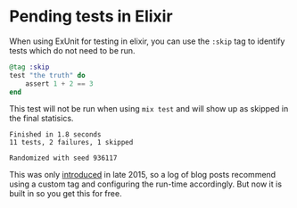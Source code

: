 # Pending tests in Elixir

When using ExUnit for testing in elixir, you can use the `:skip` tag to
identify tests which do not need to be run.

``` elixir
@tag :skip
test "the truth" do
    assert 1 + 2 == 3
end
```

This test will not be run when using `mix test` and will show up as skipped in
the final statisics.

```
Finished in 1.8 seconds
11 tests, 2 failures, 1 skipped

Randomized with seed 936117
```

This was only [introduced](https://github.com/elixir-lang/elixir/commit/65f81054aa53b31e16ffb439dd6dfbf67265708d)
in late 2015, so a log of blog posts recommend using a custom tag and
configuring the run-time accordingly. But now it is built in so you get this
for free.

